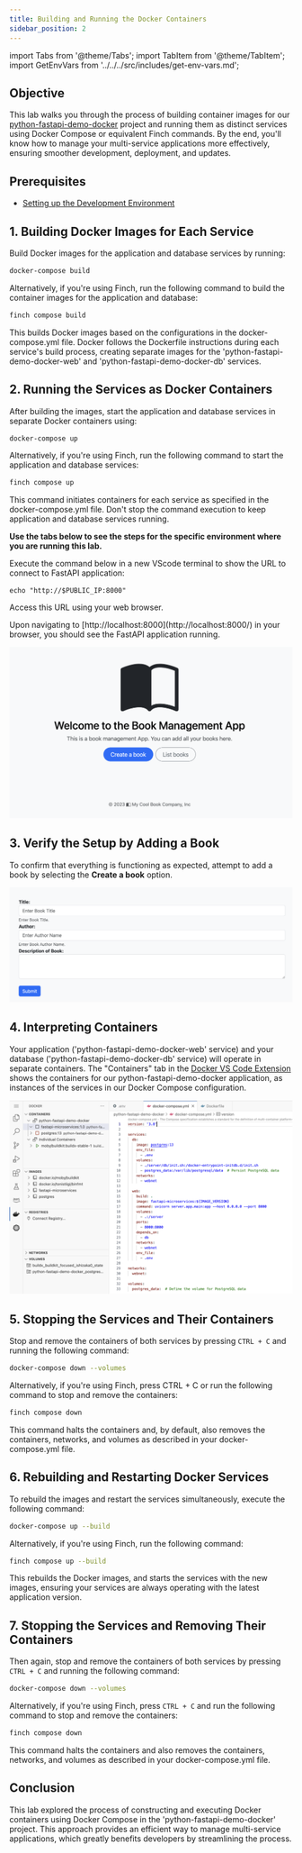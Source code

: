 ```yaml
---
title: Building and Running the Docker Containers
sidebar_position: 2
---
```

import Tabs from '@theme/Tabs';
import TabItem from '@theme/TabItem';
import GetEnvVars from '../../../src/includes/get-env-vars.md';

## Objective

This lab walks you through the process of building container images for our [python-fastapi-demo-docker](https://github.com/aws-samples/python-fastapi-demo-docker) project and running them as distinct services using Docker Compose or equivalent Finch commands. By the end, you'll know how to manage your multi-service applications more effectively, ensuring smoother development, deployment, and updates.

## Prerequisites

- [Setting up the Development Environment](../../python/introduction/environment-setup.md)

<!--This is a shared file at src/includes/get-env-vars.md that tells users to navigate to the 'python-fastapi-demo-docker' directory where their environment variables are sourced.-->
<GetEnvVars />

## 1. Building Docker Images for Each Service

Build Docker images for the application and database services by running:

```bash
docker-compose build
```

Alternatively, if you're using Finch, run the following command to build the container images for the application and database:

```bash
finch compose build
```

This builds Docker images based on the configurations in the docker-compose.yml file. Docker follows the Dockerfile instructions during each service's build process, creating separate images for the 'python-fastapi-demo-docker-web' and 'python-fastapi-demo-docker-db' services.

## 2. Running the Services as Docker Containers

After building the images, start the application and database services in separate Docker containers using:

```bash
docker-compose up
```

Alternatively, if you're using Finch, run the following command to start the application and database services:

```bash
finch compose up
```

This command initiates containers for each service as specified in the docker-compose.yml file. Don't stop the command execution to keep application and database services running.

**Use the tabs below to see the steps for the specific environment where you are running this lab.**

<Tabs>

  <TabItem value="AWS Workshop Studio" label="AWS Workshop Studio" default>


Execute the command below in a new VScode terminal to show the URL to connect to FastAPI application:
```
echo "http://$PUBLIC_IP:8000"
```
Access this URL using your web browser.

</TabItem>

  <TabItem value="Local Computer" label="Local Computer" default>
Upon navigating to [http://localhost:8000](http://localhost:8000/) in your browser, you should see the FastAPI application running.

</TabItem>
</Tabs>

![Image](./images/app-home.png)

## 3. Verify the Setup by Adding a Book

To confirm that everything is functioning as expected, attempt to add a book by selecting the **Create a book** option.

![Image](./images/app-create-book.png)

## 4. Interpreting Containers

Your application ('python-fastapi-demo-docker-web' service) and your database ('python-fastapi-demo-docker-db' service) will operate in separate containers. The "Containers" tab in the [Docker VS Code Extension](https://code.visualstudio.com/docs/containers/overview) shows the containers for our python-fastapi-demo-docker application, as instances of the services in our Docker Compose configuration.

![Image](./images/docker-extension-open-in-browser-v2.png)


## 5. Stopping the Services and Their Containers

Stop and remove the containers of both services by pressing `CTRL + C` and running the following command:

```bash
docker-compose down --volumes
```

Alternatively, if you're using Finch, press CTRL + C or run the following command to stop and remove the containers:

```bash
finch compose down
```

This command halts the containers and, by default, also removes the containers, networks, and volumes as described in your docker-compose.yml file.

## 6. Rebuilding and Restarting Docker Services

To rebuild the images and restart the services simultaneously, execute the following command:

```bash
docker-compose up --build
```

Alternatively, if you're using Finch, run the following command:

```bash
finch compose up --build
```

This rebuilds the Docker images, and starts the services with the new images, ensuring your services are always operating with the latest application version.

## 7. Stopping the Services and Removing Their Containers

Then again, stop and remove the containers of both services by pressing `CTRL + C` and running the following command:

```bash
docker-compose down --volumes
```

Alternatively, if you're using Finch, press `CTRL + C` and run the following command to stop and remove the containers:

```bash
finch compose down
```

This command halts the containers and also removes the containers, networks, and volumes as described in your docker-compose.yml file.

## Conclusion

This lab explored the process of constructing and executing Docker containers using Docker Compose in the 'python-fastapi-demo-docker' project. This approach provides an efficient way to manage multi-service applications, which greatly benefits developers by streamlining the process.
